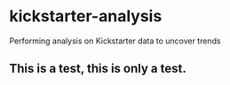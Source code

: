 # kickstarter-analysis
Performing analysis on Kickstarter data to uncover trends
## This is a test, this is only a test. 
